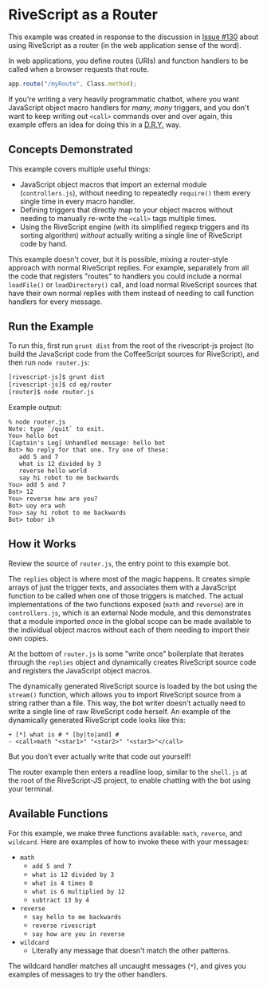 # RiveScript as a Router

This example was created in response to the discussion in
[Issue #130](https://github.com/aichaos/rivescript-js/issues/130) about using
RiveScript as a router (in the web application sense of the word).

In web applications, you define routes (URIs) and function handlers to be called
when a browser requests that route.

```javascript
app.route("/myRoute", Class.method);
```

If you're writing a very heavily programmatic chatbot, where you want JavaScript
object macro handlers for *many, many* triggers, and you don't want to keep
writing out `<call>` commands over and over again, this example offers an idea
for doing this in a [D.R.Y.](https://en.wikipedia.org/wiki/Don%27t_repeat_yourself)
way.

## Concepts Demonstrated

This example covers multiple useful things:

* JavaScript object macros that import an external module (`controllers.js`),
  without needing to repeatedly `require()` them every single time in every
  macro handler.
* Defining triggers that directly map to your object macros without needing to
  manually re-write the `<call>` tags multiple times.
* Using the RiveScript engine (with its simplified regexp triggers and its
  sorting algorithm) *without* actually writing a single line of RiveScript
  code by hand.

This example doesn't cover, but it is possible, mixing a router-style approach
with normal RiveScript replies. For example, separately from all the code that
registers "routes" to handlers you could include a normal `loadFile()` or
`loadDirectory()` call, and load normal RiveScript sources that have their own
normal replies with them instead of needing to call function handlers for every
message.

## Run the Example

To run this, first run `grunt dist` from the root of the rivescript-js project
(to build the JavaScript code from the CoffeeScript sources for RiveScript),
and then run `node router.js`:

```bash
[rivescript-js]$ grunt dist
[rivescript-js]$ cd eg/router
[router]$ node router.js
```

Example output:

```
% node router.js
Note: type `/quit` to exit.
You> hello bot
[Captain's Log] Unhandled message: hello bot
Bot> No reply for that one. Try one of these:
   add 5 and 7
   what is 12 divided by 3
   reverse hello world
   say hi robot to me backwards
You> add 5 and 7
Bot> 12
You> reverse how are you?
Bot> uoy era woh
You> say hi robot to me backwards
Bot> tobor ih
```

## How it Works

Review the source of `router.js`, the entry point to this example bot.

The `replies` object is where most of the magic happens. It creates simple
arrays of just the trigger texts, and associates them with a JavaScript
function to be called when one of those triggers is matched. The actual
implementations of the two functions exposed (`math` and `reverse`) are in
`controllers.js`, which is an external Node module, and this demonstrates that
a module imported *once* in the global scope can be made available to the
individual object macros without each of them needing to import their own
copies.

At the bottom of `router.js` is some "write once" boilerplate that iterates
through the `replies` object and dynamically creates RiveScript source code
and registers the JavaScript object macros.

The dynamically generated RiveScript source is loaded by the bot using the
`stream()` function, which allows you to import RiveScript source from a string
rather than a file. This way, the bot writer doesn't actually need to write a
single line of raw RiveScript code herself. An example of the dynamically
generated RiveScript code looks like this:

```
+ [*] what is # * [by|to|and] #
- <call>math "<star1>" "<star2>" "<star3>"</call>
```

But you don't ever actually write that code out yourself!

The router example then enters a readline loop, similar to the `shell.js` at
the root of the RiveScript-JS project, to enable chatting with the bot using
your terminal.

## Available Functions

For this example, we make three functions available: `math`, `reverse`, and
`wildcard`. Here are examples of how to invoke these with your messages:

* `math`
  * `add 5 and 7`
  * `what is 12 divided by 3`
  * `what is 4 times 8`
  * `what is 6 multiplied by 12`
  * `subtract 13 by 4`
* `reverse`
  * `say hello to me backwards`
  * `reverse rivescript`
  * `say how are you in reverse`
* `wildcard`
  * Literally any message that doesn't match the other patterns.

The wildcard handler matches all uncaught messages (`*`), and gives you examples
of messages to try the other handlers.
